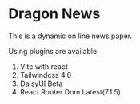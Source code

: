 # Dragon News

This is a dynamic on line news paper.

Using plugins are available:

1. Vite with react
2. Tailwindcss 4.0
3. DaisyUI Beta
4. React Router Dom Latest(7.1.5)